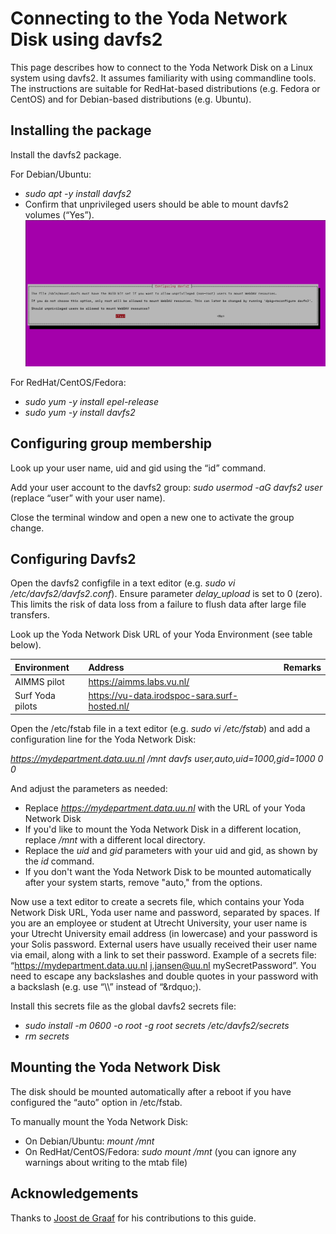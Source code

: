 # Connecting to the Yoda Network Disk using davfs2

This page describes how to connect to the Yoda Network Disk on a Linux system using davfs2. It assumes familiarity
with using commandline tools. The instructions are suitable for RedHat-based distributions (e.g. Fedora or CentOS) and for
Debian-based distributions (e.g. Ubuntu).

## Installing the package

Install the davfs2 package.

For Debian/Ubuntu:
- _sudo apt -y install davfs2_ 
- Confirm that unprivileged users should be able to mount davfs2 volumes (&ldquo;Yes&rdquo;).
![alt text](screenshots/linux-davfs2-dialog-unprivileged.png "GNOME Files password dialog screenshot")

For RedHat/CentOS/Fedora:
- _sudo yum -y install epel-release_
- _sudo yum -y install davfs2_

## Configuring group membership

Look up your user name, uid and gid using the &ldquo;id&rdquo; command.

Add your user account to the davfs2 group: _sudo usermod -aG davfs2 user_ (replace &ldquo;user&rdquo; with your user name).

Close the terminal window and open a new one to activate the group change.

## Configuring Davfs2

Open the davfs2 configfile in a text editor (e.g. _sudo vi /etc/davfs2/davfs2.conf_). Ensure
parameter *delay_upload* is set to 0 (zero). This limits the risk of data loss from a failure to flush data after
large file transfers.

Look up the Yoda Network Disk URL of your Yoda Environment (see table below).

| Environment          | Address | Remarks                  |
|:-------------------- |:------------|:-------------------------|
| AIMMS pilot | https://aimms.labs.vu.nl/ | |
| Surf Yoda pilots | https://vu-data.irodspoc-sara.surf-hosted.nl/ | |

Open the /etc/fstab file in a text editor (e.g. _sudo vi /etc/fstab_) and add a configuration
line for the Yoda Network Disk:

_https://mydepartment.data.uu.nl  /mnt davfs user,auto,uid=1000,gid=1000 0 0_

And adjust the parameters as needed:
- Replace _https://mydepartment.data.uu.nl_ with the URL of your Yoda Network Disk
- If you'd like to mount the Yoda Network Disk in a different location, replace _/mnt_ with a different local directory.
- Replace the _uid_ and _gid_ parameters with your uid and gid, as shown by the _id_ command.
- If you don't want the Yoda Network Disk to be mounted automatically after your system starts, remove "auto," from the options.

Now use a text editor to create a secrets file, which contains your Yoda Network Disk URL, Yoda user name and password, separated by spaces.
If you are an employee or student at Utrecht University, your user name is your Utrecht University email address (in lowercase) and your password
is your Solis password. External users have usually received their user name via email, along with a link to set their password. 
Example of a secrets file: &ldquo;https://mydepartment.data.uu.nl j.jansen@uu.nl mySecretPassword&rdquo;. You need
to escape any backslashes and double quotes in your password with a backslash (e.g. use &ldquo;\\\\&rdquo; instead of &ldquo;\&rdquo;).

Install this secrets file as the global davfs2 secrets file:
- _sudo install -m 0600 -o root -g root secrets /etc/davfs2/secrets_
- _rm secrets_

## Mounting the Yoda Network Disk

The disk should be mounted automatically after a reboot if you have configured the &ldquo;auto&rdquo; option in /etc/fstab.

To manually mount the Yoda Network Disk:
- On Debian/Ubuntu: _mount /mnt_
- On RedHat/CentOS/Fedora: _sudo mount /mnt_ (you can ignore any warnings about writing to the mtab file)

## Acknowledgements

Thanks to [Joost de Graaf](https://www.uu.nl/medewerkers/JdeGraaf) for his contributions to this guide.
